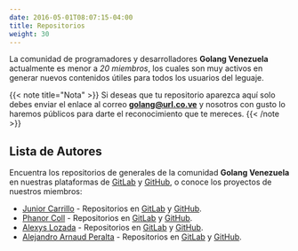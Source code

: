 ```yaml
---
date: 2016-05-01T08:07:15-04:00
title: Repositorios
weight: 30
---
```


La comunidad de programadores y desarrolladores **Golang Venezuela** actualmente es menor a *20 miembros*, los cuales son muy activos en generar nuevos contenidos útiles para todos los usuarios del leguaje.

{{< note title="Nota" >}}
Si deseas que tu repositorio aparezca aquí solo debes enviar el enlace al correo **golang@url.co.ve** y nosotros con gusto lo haremos públicos para darte el reconocimiento que te mereces.
{{< /note >}}

## Lista de Autores

Encuentra los repositorios de generales de la comunidad **Golang Venezuela** en nuestras plataformas de [GitLab](http://gitlab.com/GolangVE) y [GitHub](https://github.com/GolangVE), o conoce los proyectos de nuestros miembros:

- [Junior Carrillo](http://juniorcarrillo.com.ve) - Repositorios en [GitLab](http://gitlab.com/SoyJrCarrillo) y [GitHub](https://github.com/SoyJrCarrillo).
- [Phanor Coll](http://www.phanorcoll.com/) - Repositorios en [GitLab](http://gitlab.com/PhanorColl) y [GitHub](https://github.com/PhanorColl).
- [Alexys Lozada](https://www.facebook.com/AlexysLozada?fref=nf) - Repositorios en [GitLab](http://gitlab.com/alexyslozada) y [GitHub](https://github.com/alexyslozada).
- [Alejandro Arnaud Peralta](https://do.linkedin.com/in/alejandro-arnaud-peralta-9590a4a8) - Repositorios en [GitLab](http://gitlab.com/Gyga8K) y [GitHub](https://github.com/Gyga8K).